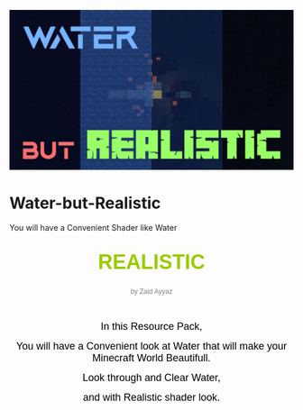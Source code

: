 ![Water but Realistic](https://github.com/Zaid-Ayyaz/Water-but-Realistic/blob/main/thumbnail.png)
# Water-but-Realistic
You will have a Convenient Shader like Water

## <p style="text-align: center;"><span style="font-size: 36px; color: #99cc00;"><span style="font-family: verdana, geneva, sans-serif;"><strong>REALISTIC</strong></span></span></p>
<p style="text-align: center;"><span style="font-size: 12px; color: #808080; font-family: verdana, geneva, sans-serif;">by Zaid Ayyaz</span></p>
<p style="text-align: center;">&nbsp;</p>
<p style="text-align: center;"><span style="font-size: 18px; color: #000000; font-family: verdana, geneva, sans-serif;">In this Resource Pack,</span></p>
<p style="text-align: center;"><span style="font-size: 18px; color: #000000; font-family: verdana, geneva, sans-serif;">You will have a Convenient look at Water that will make your Minecraft World Beautifull.</span></p>
<p style="text-align: center;"><span style="font-size: 18px; color: #000000; font-family: verdana, geneva, sans-serif;">Look through and Clear Water,</span></p>
<p style="text-align: center;"><span style="font-size: 18px; color: #000000; font-family: verdana, geneva, sans-serif;">and with Realistic shader look.</span></p>


